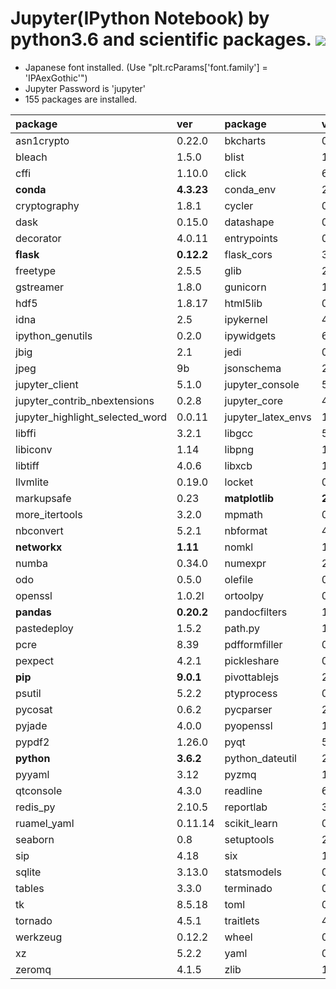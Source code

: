 Jupyter(IPython Notebook) by python3.6 and scientific packages. [![](https://badge.imagelayers.io/tsutomu7/jupyter:latest.svg)](https://imagelayers.io/?images=tsutomu7/jupyter:latest)
======

- Japanese font installed. (Use "plt.rcParams['font.family'] = 'IPAexGothic'")
- Jupyter Password is 'jupyter'
- 155 packages are installed.

package|ver|package|ver|package|ver
:--|:--|:--|:--|:--|:--
asn1crypto|0.22.0|bkcharts|0.2|blaze|0.10.1
bleach|1.5.0|blist|1.3.6|bokeh|0.12.6
cffi|1.10.0|click|6.7|cloudpickle|0.2.2
**conda**|**4.3.23**|conda_env|2.6.0|coverage|4.4.1
cryptography|1.8.1|cycler|0.10.0|cytoolz|0.8.2
dask|0.15.0|datashape|0.5.4|dbus|1.10.20
decorator|4.0.11|entrypoints|0.2.3|expat|2.1.0
**flask**|**0.12.2**|flask_cors|3.0.2|fontconfig|2.12.1
freetype|2.5.5|glib|2.50.2|gst_plugins_base|1.8.0
gstreamer|1.8.0|gunicorn|19.1.0|h5py|2.7.0
hdf5|1.8.17|html5lib|0.999|icu|54.1
idna|2.5|ipykernel|4.6.1|**ipython**|**6.1.0**
ipython_genutils|0.2.0|ipywidgets|6.0.0|itsdangerous|0.24
jbig|2.1|jedi|0.10.2|jinja2|2.9.6
jpeg|9b|jsonschema|2.6.0|**jupyter**|**1.0.0**
jupyter_client|5.1.0|jupyter_console|5.1.0|jupyter_contrib_core|0.3.1
jupyter_contrib_nbextensions|0.2.8|jupyter_core|4.3.0|jupyter_dashboards|0.7.0
jupyter_highlight_selected_word|0.0.11|jupyter_latex_envs|1.3.8.2|jupyter_nbextensions_configurator|0.2.5
libffi|3.2.1|libgcc|5.2.0|libgfortran|3.0.0
libiconv|1.14|libpng|1.6.27|libsodium|1.0.10
libtiff|4.0.6|libxcb|1.12|libxml2|2.9.4
llvmlite|0.19.0|locket|0.2.0|markdown|2.6.8
markupsafe|0.23|**matplotlib**|**2.0.2**|mistune|0.7.4
more_itertools|3.2.0|mpmath|0.19|multipledispatch|0.4.9
nbconvert|5.2.1|nbformat|4.3.0|ncurses|5.9
**networkx**|**1.11**|nomkl|1.0|notebook|5.0.0
numba|0.34.0|numexpr|2.6.2|**numpy**|**1.13.1**
odo|0.5.0|olefile|0.44|openblas|0.2.19
openssl|1.0.2l|ortoolpy|0.1.45|packaging|16.8
**pandas**|**0.20.2**|pandocfilters|1.4.1|partd|0.3.8
pastedeploy|1.5.2|path.py|10.3.1|patsy|0.4.1
pcre|8.39|pdfformfiller|0.4|pdfrw|0.3
pexpect|4.2.1|pickleshare|0.7.4|pillow|4.2.1
**pip**|**9.0.1**|pivottablejs|2.7.0|prompt_toolkit|1.0.14
psutil|5.2.2|ptyprocess|0.5.1|**pulp**|**1.6.7**
pycosat|0.6.2|pycparser|2.17|pygments|2.2.0
pyjade|4.0.0|pyopenssl|17.0.0|pyparsing|2.1.4
pypdf2|1.26.0|pyqt|5.6.0|pytables|3.3.0
**python**|**3.6.2**|python_dateutil|2.6.0|pytz|2017.2
pyyaml|3.12|pyzmq|16.0.2|qt|5.6.2
qtconsole|4.3.0|readline|6.2|redis|3.2.0
redis_py|2.10.5|reportlab|3.4.0|requests|2.14.2
ruamel_yaml|0.11.14|scikit_learn|0.18.2|**scipy**|**0.19.1**
seaborn|0.8|setuptools|27.2.0|simplegeneric|0.8.1
sip|4.18|six|1.10.0|sqlalchemy|1.1.11
sqlite|3.13.0|statsmodels|0.8.0|**sympy**|**1.1**
tables|3.3.0|terminado|0.6|testpath|0.3.1
tk|8.5.18|toml|0.9.2|toolz|0.8.2
tornado|4.5.1|traitlets|4.3.2|wcwidth|0.1.7
werkzeug|0.12.2|wheel|0.29.0|widgetsnbextension|2.0.0
xz|5.2.2|yaml|0.1.6|yapf|0.16.3
zeromq|4.1.5|zlib|1.2.8|
